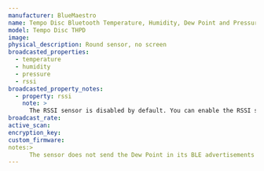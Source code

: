 ```yaml
---
manufacturer: BlueMaestro
name: Tempo Disc Bluetooth Temperature, Humidity, Dew Point and Pressure Sensor Beacon and Data Logger
model: Tempo Disc THPD
image: 
physical_description: Round sensor, no screen
broadcasted_properties:
  - temperature
  - humidity
  - pressure
  - rssi
broadcasted_property_notes:
  - property: rssi
    note: >
      The RSSI sensor is disabled by default. You can enable the RSSI sensor by going to `configuration`, `integrations`, select `devices` on the BLE monitor integration tile and select your device. Click on the `+1 disabled entity` to show the disabled sensor and select the disabled entity. Finally, click on `Enable entity` to enable it. 
broadcast_rate:
active_scan:
encryption_key:
custom_firmware:
notes:>
      The sensor does not send the Dew Point in its BLE advertisements
---
```

